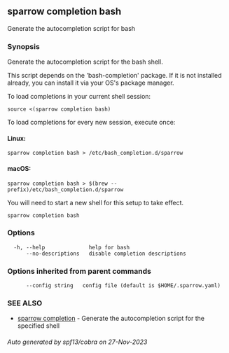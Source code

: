 ## sparrow completion bash

Generate the autocompletion script for bash

### Synopsis

Generate the autocompletion script for the bash shell.

This script depends on the 'bash-completion' package.
If it is not installed already, you can install it via your OS's package manager.

To load completions in your current shell session:

	source <(sparrow completion bash)

To load completions for every new session, execute once:

#### Linux:

	sparrow completion bash > /etc/bash_completion.d/sparrow

#### macOS:

	sparrow completion bash > $(brew --prefix)/etc/bash_completion.d/sparrow

You will need to start a new shell for this setup to take effect.


```
sparrow completion bash
```

### Options

```
  -h, --help              help for bash
      --no-descriptions   disable completion descriptions
```

### Options inherited from parent commands

```
      --config string   config file (default is $HOME/.sparrow.yaml)
```

### SEE ALSO

* [sparrow completion](sparrow_completion.md)	 - Generate the autocompletion script for the specified shell

###### Auto generated by spf13/cobra on 27-Nov-2023
